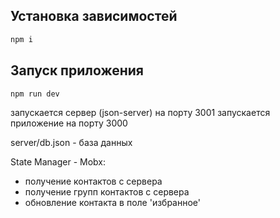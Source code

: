 ## Установка зависимостей

```bash
npm i
```

## Запуск приложения

```bash
npm run dev
```

запускается сервер (json-server) на порту 3001
запускается приложение на порту 3000

server/db.json - база данных

State Manager - Mobx:

- получение контактов с сервера
- получение групп контактов с сервера
- обновление контакта в поле 'избранное'
